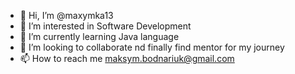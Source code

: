 - 👋 Hi, I’m @maxymka13
- 👀 I’m interested in Software Development 
- 🌱 I’m currently learning Java language
- 💞️ I’m looking to collaborate nd finally find mentor for my journey
- 📫 How to reach me maksym.bodnariuk@gmail.com

<!---
maxymka13/maxymka13 is a ✨ special ✨ repository because its `README.md` (this file) appears on your GitHub profile.
You can click the Preview link to take a look at your changes.
--->
